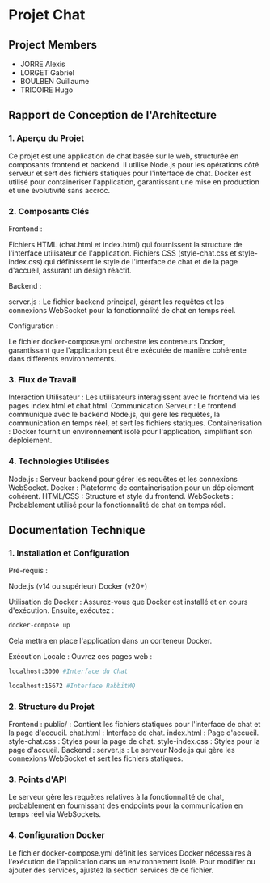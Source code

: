 # Projet Chat

## Project Members

- JORRE Alexis
- LORGET Gabriel
- BOULBEN Guillaume
- TRICOIRE Hugo

## Rapport de Conception de l'Architecture

### 1. Aperçu du Projet

Ce projet est une application de chat basée sur le web, structurée en composants frontend et backend. Il utilise Node.js pour les opérations côté serveur et sert des fichiers statiques pour l'interface de chat. Docker est utilisé pour containeriser l'application, garantissant une mise en production et une évolutivité sans accroc.

### 2. Composants Clés

Frontend :

Fichiers HTML (chat.html et index.html) qui fournissent la structure de l'interface utilisateur de l'application.
Fichiers CSS (style-chat.css et style-index.css) qui définissent le style de l'interface de chat et de la page d'accueil, assurant un design réactif.

Backend :

server.js : Le fichier backend principal, gérant les requêtes et les connexions WebSocket pour la fonctionnalité de chat en temps réel.

Configuration :

Le fichier docker-compose.yml orchestre les conteneurs Docker, garantissant que l'application peut être exécutée de manière cohérente dans différents environnements.

### 3. Flux de Travail

Interaction Utilisateur : Les utilisateurs interagissent avec le frontend via les pages index.html et chat.html.
Communication Serveur : Le frontend communique avec le backend Node.js, qui gère les requêtes, la communication en temps réel, et sert les fichiers statiques.
Containerisation : Docker fournit un environnement isolé pour l'application, simplifiant son déploiement.

### 4. Technologies Utilisées

Node.js : Serveur backend pour gérer les requêtes et les connexions WebSocket.
Docker : Plateforme de containerisation pour un déploiement cohérent.
HTML/CSS : Structure et style du frontend.
WebSockets : Probablement utilisé pour la fonctionnalité de chat en temps réel.

## Documentation Technique

### 1. Installation et Configuration

Pré-requis :

Node.js (v14 ou supérieur)
Docker (v20+)

Utilisation de Docker : Assurez-vous que Docker est installé et en cours d'exécution. Ensuite, exécutez :
```bash
docker-compose up
```
Cela mettra en place l'application dans un conteneur Docker.

Exécution Locale : Ouvrez ces pages web :
```bash
localhost:3000 #Interface du Chat
```
```bash
localhost:15672 #Interface RabbitMQ
```

### 2. Structure du Projet

Frontend :
public/ : Contient les fichiers statiques pour l'interface de chat et la page d'accueil.
chat.html : Interface de chat.
index.html : Page d'accueil.
style-chat.css : Styles pour la page de chat.
style-index.css : Styles pour la page d'accueil.
Backend :
server.js : Le serveur Node.js qui gère les connexions WebSocket et sert les fichiers statiques.

### 3. Points d'API

Le serveur gère les requêtes relatives à la fonctionnalité de chat, probablement en fournissant des endpoints pour la communication en temps réel via WebSockets.

### 4. Configuration Docker

Le fichier docker-compose.yml définit les services Docker nécessaires à l'exécution de l'application dans un environnement isolé. Pour modifier ou ajouter des services, ajustez la section services de ce fichier.